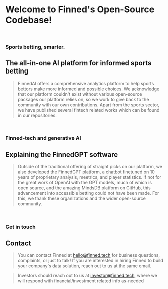 # Welcome to Finned's Open-Source Codebase!

<br>

### Sports betting, smarter.
## The all-in-one AI platform for informed sports betting
> FinnedAI offers a comprehensive analytics platform to help sports bettors make more informed and possible choices. We acknowledge that our platform couldn't exist without various open-source packages our platform relies on, so we work to give back to the community with our own contributions. Apart from the sports sector, we have published several fintech related works which can be found in our repositories.

<br>

### Finned-tech and generative AI
## Explaining the FinnedGPT software
> Outside of the traditional offering of straight picks on our platform, we also developed the FinnedGPT platform, a chatbot finetuned on 10 years of proprietary analysis, meetrics, and player statistics. If not for the great work of OpenAI with the GPT models, much of which is open source, and the amazing MindsDB platform on GitHub, this advancement into accessible betting could not have been made. For this, we thank these organizations and the wider open-source community.

<br>

### Get in touch
## Contact
> You can contact Finned at <a href="mailto:hello@finned.ai">hello@finned.tech</a> for business questions, complaints, or just to talk! If you are interested in hiring Finned to build your company's data solution, reach out to us at the same email.

> Investors should reach out to us at <a href="mailto:investor@finned.ai">investor@finned.tech</a>, where we will respond with financial/investment related info as-needed

